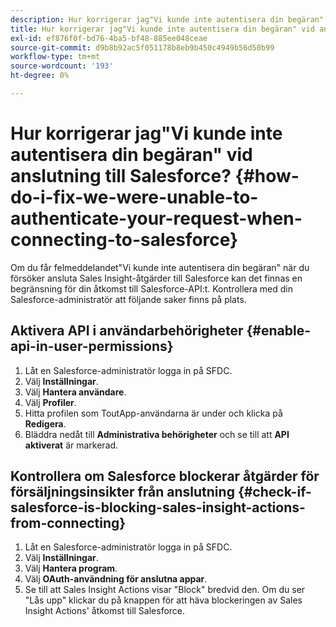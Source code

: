 ```yaml
---
description: Hur korrigerar jag"Vi kunde inte autentisera din begäran" vid anslutning till Salesforce - Marketo Docs - produktdokumentation
title: Hur korrigerar jag"Vi kunde inte autentisera din begäran" vid anslutning till Salesforce?
exl-id: ef876f0f-bd76-4ba5-bf48-885ee048ceae
source-git-commit: d9b8b92ac5f051178b8eb9b450c4949b56d50b99
workflow-type: tm+mt
source-wordcount: '193'
ht-degree: 0%

---
```


# Hur korrigerar jag&quot;Vi kunde inte autentisera din begäran&quot; vid anslutning till Salesforce? {#how-do-i-fix-we-were-unable-to-authenticate-your-request-when-connecting-to-salesforce}

Om du får felmeddelandet&quot;Vi kunde inte autentisera din begäran&quot; när du försöker ansluta Sales Insight-åtgärder till Salesforce kan det finnas en begränsning för din åtkomst till Salesforce-API:t. Kontrollera med din Salesforce-administratör att följande saker finns på plats.

## Aktivera API i användarbehörigheter {#enable-api-in-user-permissions}

1. Låt en Salesforce-administratör logga in på SFDC.
1. Välj **Inställningar**.
1. Välj **Hantera användare**.
1. Välj **Profiler**.
1. Hitta profilen som ToutApp-användarna är under och klicka på **Redigera**.
1. Bläddra nedåt till **Administrativa behörigheter** och se till att **API aktiverat** är markerad.

## Kontrollera om Salesforce blockerar åtgärder för försäljningsinsikter från anslutning {#check-if-salesforce-is-blocking-sales-insight-actions-from-connecting}

1. Låt en Salesforce-administratör logga in på SFDC.
1. Välj **Inställningar**.
1. Välj **Hantera program**.
1. Välj **OAuth-användning för anslutna appar**.
1. Se till att Sales Insight Actions visar &quot;Block&quot; bredvid den. Om du ser &quot;Lås upp&quot; klickar du på knappen för att häva blockeringen av Sales Insight Actions&#39; åtkomst till Salesforce.
